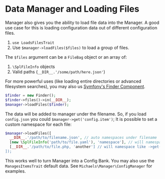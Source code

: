 # Data Manager and Loading Files
Manager also gives you the ability to load file data into the Manager. 
A good use case for this is loading configuration data out of different configuration files.

  1. `use LoadsFilesTrait`
  2. Use `$manager->loadFiles($files)` to load a group of files. 
  
The `$files` argument can be a `FileBag` object or an array of:
  1. `\SplFileInfo` objects
  2. Valid paths (`__DIR__.'/some/path/here.json'`)
  
For more powerful uses (like loading entire directories or advanced filesystem searches), you may also us [Symfony's Finder Component](https://github.com/symfony/Finder).
```php
$finder = new Finder();
$finder->files()->in(__DIR__);
$manager->loadFiles($finder);
```

The data will be added to manager under the filename. So, if you load `config.json` you could `$manager->get('config.item')`;
It is possible to set a custom namespace for each file:
```php
$manager->loadFiles([
  __DIR__.'/path/to/filename.json', // auto namespaces under filename
  [new \SplFileInfo('path/to/file.yaml'), 'namespace'], // will namespace like ->get('namespace.item')
  [__DIR__.'/path/to/file.php, 'another'] // will namespace like ->get('another.item')
]);
```

This works well to turn Manager into a Config Bank.
You may also use the `ManagesItemsTrait` default data.
See `Michaels\Manager\ConfigManager` for examples.